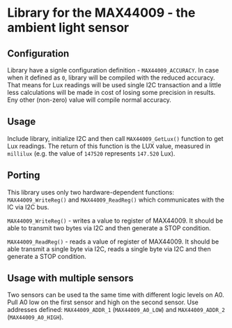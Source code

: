 # Library for the **MAX44009** - the ambient light sensor

## Configuration

Library have a signle configuration definition - `MAX44009_ACCURACY`. In case when it defined as `0`, library will be compiled with the reduced accuracy. That means for Lux readings will be used single I2C transaction and a little less calculations will be made in cost of losing some precision in results. Eny other (non-zero) value will compile normal accuracy. 

## Usage

Include library, initialize I2C and then call `MAX44009_GetLux()` function to get Lux readings. The return of this function is the LUX value, measured in `millilux` (e.g. the value of `147520` represents `147.520` Lux).

## Porting

This library uses only two hardware-dependent functions: `MAX44009_WriteReg()` and `MAX44009_ReadReg()` which communicates with the IC via I2C bus.

`MAX44009_WriteReg()` - writes a value to register of MAX44009. It should be able to transmit two bytes via I2C and then generate a STOP condition.

`MAX44009_ReadReg()` - reads a value of register of MAX44009. It should be able transmit a single byte via I2C, reads a single byte via I2C and then generate a STOP condition.

## Usage with multiple sensors

Two sensors can be used ta the same time with different logic levels on A0. Pull A0 low on the first sensor and high on the second sensor. Use addresses defined: `MAX44009_ADDR_1` (`MAX44009_A0_LOW`) and `MAX44009_ADDR_2` (`MAX44009_A0_HIGH`).